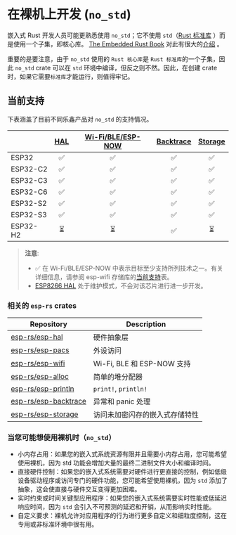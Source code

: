 # 在裸机上开发 (`no_std`)

嵌入式 Rust 开发人员可能更熟悉使用 `no_std`；它不使用 `std`（[Rust 标准库][rust-lib-std] ）而是使用一个子集，即核心库。 [The Embedded Rust Book][embedded-rust-book] 对此有很大的[介绍][embedded-rust-book-no-std] 。

重要的是要注意，由于 `no_std` 使用的 `Rust 核心库`是 `Rust 标准库`的一个子集，因此 `no_std` crate 可以在 `std` 环境中编译，但反之则不然。因此，在创建 crate 时，如果它需要`标准库`才能运行，则值得牢记。

[embedded-rust-book]: https://docs.rust-embedded.org/
[embedded-rust-book-no-std]: https://docs.rust-embedded.org/book/intro/no-std.html
[rust-lib-core]: https://doc.rust-lang.org/core/index.html
[rust-lib-std]: https://doc.rust-lang.org/std/index.html


## 当前支持

下表涵盖了目前不同乐鑫产品对 `no_std` 的支持情况。

|          | [HAL][esp-rs/esp-hal] | [Wi-Fi/BLE/ESP-NOW][esp-rs/esp-wifi] | [Backtrace][esp-rs/esp-backtrace] | [Storage][esp-rs/esp-storage] |
| -------- | :-------------------: | :----------------------------------: | :-------------------------------: | :---------------------------: |
| ESP32    |           ✅           |                  ✅                   |                 ✅                 |               ✅               |
| ESP32-C2 |           ✅           |                  ✅                   |                 ✅                 |               ✅               |
| ESP32-C3 |           ✅           |                  ✅                   |                 ✅                 |               ✅               |
| ESP32-C6 |           ✅           |                  ✅                   |                 ✅                 |               ✅               |
| ESP32-S2 |           ✅           |                  ✅                   |                 ✅                 |               ✅               |
| ESP32-S3 |           ✅           |                  ✅                   |                 ✅                 |               ✅               |
| ESP32-H2 |           ⏳           |                  ⏳                   |                 ✅                 |               ⏳               |

> **注意**:
>
> - ✅ 在 Wi-Fi/BLE/ESP-NOW 中表示目标至少支持所列技术之一。有关详细信息，请参阅 esp-wifi 存储库的[当前支持][esp-wifi-current-support]表。
> - [ESP8266 HAL][esp-rs/esp8266-hal] 处于维护模式，不会对该芯片进行进一步开发。

[esp-wifi-current-support]: https://github.com/esp-rs/esp-wifi#current-support
### 相关的 `esp-rs` crates

| Repository             | Description                                                |
| ---------------------- | ---------------------------------------------------------- |
| [esp-rs/esp-hal]       | 硬件抽象层                                 |
| [esp-rs/esp-pacs]      | 外设访问                                   |
| [esp-rs/esp-wifi]      | Wi-Fi, BLE 和 ESP-NOW 支持                             |
| [esp-rs/esp-alloc]     | 简单的堆分配器                                      |
| [esp-rs/esp-println]   | `print!`,  `println!`                                      |
| [esp-rs/esp-backtrace] | 异常和 panic 处理                               |
| [esp-rs/esp-storage]   | 访问未加密闪存的嵌入式存储特性 |

### 当您可能想使用裸机时（`no_std`）

- 小内存占用：如果您的嵌入式系统资源有限并且需要小内存占用，您可能希望使用裸机，因为 std 功能会增加大量的最终二进制文件大小和编译时间。
- 直接硬件控制：如果您的嵌入式系统需要对硬件进行更直接的控制，例如低级设备驱动程序或访问专门的硬件功能，您可能希望使用裸机，因为 `std` 添加了抽象，这会使直接与硬件交互变得更加困难。
- 实时约束或时间关键型应用程序：如果您的嵌入式系统需要实时性能或低延迟响应时间，因为 `std` 会引入不可预测的延迟和开销，从而影响实时性能。
- 自定义要求：裸机允许对应用程序的行为进行更多自定义和细粒度控制，这在专用或非标准环境中很有用。


[esp-rs/esp-hal]: https://github.com/esp-rs/esp-hal "Hardware abstraction layer"
[esp-rs/esp8266-hal]: https://github.com/esp-rs/esp8266-hal "ESP8266 Hardware abstraction layer"
[esp-rs/esp-pacs]: https://github.com/esp-rs/esp-pacs "Peripheral access crates"
[esp-rs/esp-wifi]: https://github.com/esp-rs/esp-wifi "Wi-Fi, BLE and ESP-NOW support"
[esp-rs/esp-alloc]: https://github.com/esp-rs/esp-alloc "Simple heap allocator"
[esp-rs/esp-println]: https://github.com/esp-rs/esp-println "print!, println!"
[esp-rs/esp-backtrace]: https://github.com/esp-rs/esp-backtrace "Exception and panic handlers"
[esp-rs/esp-storage]: https://github.com/esp-rs/esp-storage "Embedded-storage traits to access unencrypted flash memory"


